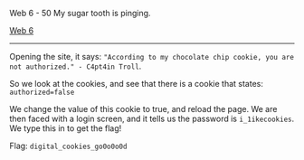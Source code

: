 Web 6 - 50
	My sugar tooth is pinging.

[Web 6](http://web.camsctf.com/6/)

-------------

Opening the site, it says:
`"According to my chocolate chip cookie, you are not authorized." - C4pt4in Troll`.

So we look at the cookies, and see that there is a cookie that states:
`authorized=false`

We change the value of this cookie to true, and reload the page. We are then faced with a login screen, and it tells us the password is `i_1ikecookies`. We type this in to get the flag!

Flag: `digital_cookies_go0o0o0d`